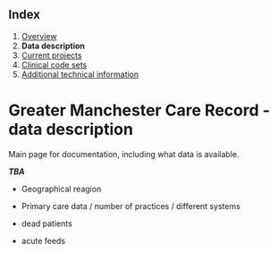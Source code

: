 ## Index

1. [Overview](../README.md)
1. **Data description**
1. [Current projects](current-projects.md)
1. [Clinical code sets](clinical-code-sets.md)
1. [Additional technical information](additional-technical-information.md)

# Greater Manchester Care Record - data description

Main page for documentation, including what data is available.

**_TBA_**

- Geographical reagion
- Primary care data / number of practices / different systems

- dead patients
- acute feeds
